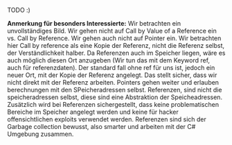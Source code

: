 TODO :)

**Anmerkung für besonders Interessierte:** Wir betrachten ein unvollständiges Bild. Wir gehen nicht auf Call by Value of a Reference ein vs. Call by Reference. Wir gehen auch nicht auf Pointer ein. Wir betrachten hier Call by reference als eine Kopie der Referenz, nicht die Referenz selbst, der Verständlichkeit halber. Da Referenzen auch im Speicher liegen, wäre es auch möglich diesen Ort anzugeben (Wir tun das mit dem Keyword ref, auch für referenzdaten). Der standard fall ohne ref für uns ist, jedoch ein neuer Ort, mit der Kopie der Referenz angelegt. Das stellt sicher, dass wir nicht direkt mit der Referenz arbeiten. Pointers gehen weiter und erlauben berechnungen mit den SPeicheradressen selbst. Referenzen, sind nicht die speicheradressen selbst, diese sind eine Abstraktion der Speicheadressen. Zusätzlich wird bei Referenzen sichergestellt, dass keine problematischen Bereiche im Speicher angelegt werden und keine für hacker offensichtlichen exploits verwendet werden. Referenzen sind sich der Garbage collection bewusst, also smarter und arbeiten mit der C# Umgebung zusammen.